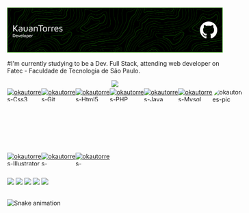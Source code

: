 ![Header](./kauan2.png)

#I'm currently studying to be a Dev. Full Stack, attending web developer on Fatec - Faculdade de Tecnologia de São Paulo.

<div align="center">
  <a href="https://github.com/okautorres">
  <img height="150em" src="https://github-readme-stats.vercel.app/api/top-langs/?username=okautorres&layout=compact&langs_count=7&theme=tokyonight"/>
</div>
  <div style="display: flex;"><br>
  <img align="center" alt="okautorres-Css3" height="30" width="80" src="https://img.shields.io/badge/CSS3-1572B6?style=for-the-badge&logo=css3&logoColor=white">
  <img align="center" alt="okautorres-Git" height="30" width="80" src="https://img.shields.io/badge/GitHub-100000?style=for-the-badge&logo=github&logoColor=white">
  <img align="center" alt="okautorres-Html5" height="30" width="80" src="https://img.shields.io/badge/HTML5-E34F26?style=for-the-badge&logo=html5&logoColor=white">
  <img align="center" alt="okautorres-PHP" height="30" width="80" src="https://img.shields.io/badge/PHP-777BB4?style=for-the-badge&logo=php&logoColor=white">
  <img align="center" alt="okautorres-Java" height="30" width="80" src="https://img.shields.io/badge/JavaScript-F7DF1E?style=for-the-badge&logo=javascript&logoColor=black">
  <img align="center" alt="okautorres-Mysql" height="30" width="80" src="https://img.shields.io/badge/MySQL-00000F?style=for-the-badge&logo=mysql&logoColor=white">
  <img align="right" alt="okautorres-pic" height="150" style="border-radius:30px;" src="https://media.discordapp.net/attachments/1237910807749066909/1250270951090683936/a_ae326287e5fb754dae8f1896adfc2fce.gif?ex=666a550f&is=6669038f&hm=9eb12ae7647a513b23b35cc3ffdb5ef8d9cd52637291cb3e233ee0c6ca3a4ef5&=">
</div>
    <div style="display: flex;"><br>
  <img align="center" alt="okautorres-Illustrator" height="30" width="80" src="https://aleen42.github.io/badges/src/illustrator.svg">
  <img align="center" alt="okautorres-Photoshop" height="30" width="80" src="https://aleen42.github.io/badges/src/photoshop.svg">
  <img align="center" alt="okautorres-Photoshop" height="30" width="80" src="https://img.shields.io/badge/Microsoft_Office-D83B01?style=for-the-badge&logo=microsoft-office&logoColor=white">
</div>
  
 
  ##

<div> 
  <a href="https://instagram.com/okautorres" target="_blank"><img src="https://img.shields.io/badge/Instagram-E4405F?style=for-the-badge&logo=instagram&logoColor=white" target="_blank"></a>
  <a href = "mailto:darqueboost@gmail.com"><img src="https://img.shields.io/badge/Gmail-D14836?style=for-the-badge&logo=gmail&logoColor=white" target="_blank"></a>
  <a href="https://www.linkedin.com/in/okautorres/" target="_blank"><img src="https://img.shields.io/badge/-LinkedIn-%230077B5?style=for-the-badge&logo=linkedin&logoColor=white" target="_blank"></a>
  <a href="https://open.spotify.com/user/1z04ahdox6w9npg0ung4deqaz?si=d301d133f4614aa3" target="_blank"><img src="https://img.shields.io/badge/Spotify-1ED760?&style=for-the-badge&logo=spotify&logoColor=white" target="_blank"></a>
    <a href="https://steamcommunity.com/id/okautorres/" target="_blank"><img src="https://img.shields.io/badge/Steam-000000?style=for-the-badge&logo=steam&logoColor=white" target="_blank"></a><br><br>
 
  ![Snake animation](https://github.com/okautorres/okautorres/blob/main/.github/workflows/main.yml)
 
</div>
  
  
  
